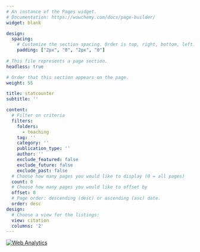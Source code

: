 ```yaml
---
# An instance of the Pages widget.
# Documentation: https://wowchemy.com/docs/page-builder/
widget: blank

design:
  spacing:
    # Customize the section spacing. Order is top, right, bottom, left.
    padding: ["2px", "0", "2px", "0"]
    
# This file represents a page section.
headless: true

# Order that this section appears on the page.
weight: 55

title: statcounter
subtitle: ''

content:
  # Filter on criteria
  filters:
    folders:
      - teaching
    tag: ''
    category: ''
    publication_type: ''
    author: ''
    exclude_featured: false
    exclude_future: false
    exclude_past: false
  # Choose how many pages you would like to display (0 = all pages)
  count: 0
  # Choose how many pages you would like to offset by
  offset: 0
  # Page order: descending (desc) or ascending (asc) date.
  order: desc
design:
  # Choose a view for the listings:
  view: citation
  columns: '2'
---
```


<!-- Default Statcounter code for CNM
http://www.camilonietom.com -->
<script type="text/javascript">
var sc_project=10434902; 
var sc_invisible=1; 
var sc_security="72804ba6"; 
</script>
<script type="text/javascript"
src="https://www.statcounter.com/counter/counter.js"
async></script>
<noscript><div class="statcounter"><a title="Web Analytics"
href="https://statcounter.com/" target="_blank"><img
class="statcounter"
src="https://c.statcounter.com/10434902/0/72804ba6/1/"
alt="Web Analytics"
referrerPolicy="no-referrer-when-downgrade"></a></div></noscript>
<!-- End of Statcounter Code -->
